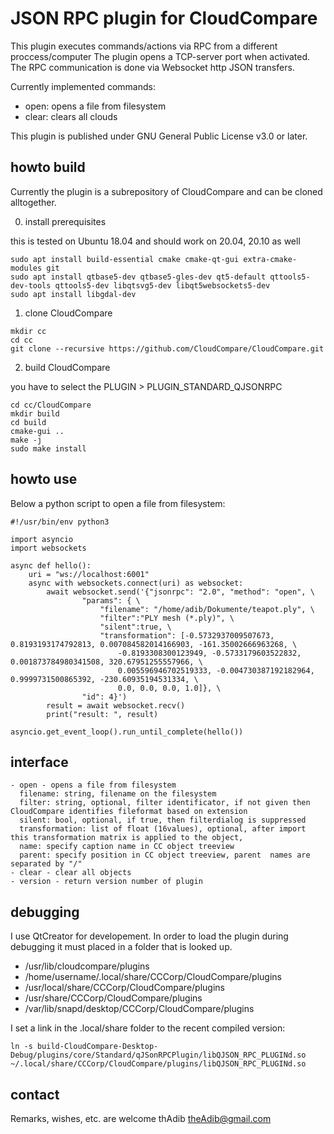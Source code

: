 JSON RPC plugin for CloudCompare
================================

This plugin executes commands/actions via RPC from a different proccess/computer
The plugin opens a TCP-server port when activated.
The RPC communication is done via Websocket http JSON transfers.

Currently implemented commands:
- open: opens a file from filesystem
- clear: clears all clouds

This plugin is published under GNU General Public License v3.0 or later.

howto build
-----------

Currently the plugin is a subrepository of CloudCompare and can be cloned alltogether.

0. install prerequisites

this is tested on Ubuntu 18.04 and should work on 20.04, 20.10 as well

```
sudo apt install build-essential cmake cmake-qt-gui extra-cmake-modules git 
sudo apt install qtbase5-dev qtbase5-gles-dev qt5-default qttools5-dev-tools qttools5-dev libqtsvg5-dev libqt5websockets5-dev
sudo apt install libgdal-dev
```

1. clone CloudCompare

```
mkdir cc
cd cc
git clone --recursive https://github.com/CloudCompare/CloudCompare.git
```

2. build CloudCompare

you have to select the PLUGIN > PLUGIN_STANDARD_QJSONRPC 

```
cd cc/CloudCompare
mkdir build
cd build
cmake-gui ..
make -j
sudo make install
```

howto use
---------

Below a python script to open a file from filesystem:

```
#!/usr/bin/env python3

import asyncio
import websockets

async def hello():
    uri = "ws://localhost:6001"
    async with websockets.connect(uri) as websocket:
        await websocket.send('{"jsonrpc": "2.0", "method": "open", \
                "params": { \
                    "filename": "/home/adib/Dokumente/teapot.ply", \
                    "filter":"PLY mesh (*.ply)", \
                    "silent":true, \
                    "transformation": [-0.5732937009507673, 0.8193193174792813, 0.007084582014166903, -161.35002666963268, \
                        -0.8193308300123949, -0.5733179603522832, 0.001873784980341508, 320.67951255557966, \
                        0.005596946702519333, -0.004730387192182964, 0.9999731500865392, -230.60935194531334, \
                        0.0, 0.0, 0.0, 1.0]}, \
                "id": 4}')
        result = await websocket.recv()
        print("result: ", result)

asyncio.get_event_loop().run_until_complete(hello())
```

interface
---------

```
- open - opens a file from filesystem
  filename: string, filename on the filesystem
  filter: string, optional, filter identificator, if not given then CloudCompare identifies fileformat based on extension
  silent: bool, optional, if true, then filterdialog is suppressed
  transformation: list of float (16values), optional, after import this transformation matrix is applied to the object,
  name: specify caption name in CC object treeview
  parent: specify position in CC object treeview, parent  names are separated by "/"
- clear - clear all objects
- version - return version number of plugin
```

debugging
---------

I use QtCreator for developement.
In order to load the plugin during debugging it must placed in a folder that is looked up.
- /usr/lib/cloudcompare/plugins
- /home/username/.local/share/CCCorp/CloudCompare/plugins
- /usr/local/share/CCCorp/CloudCompare/plugins
- /usr/share/CCCorp/CloudCompare/plugins
- /var/lib/snapd/desktop/CCCorp/CloudCompare/plugins

I set a link in the .local/share folder to the recent compiled version:

```
ln -s build-CloudCompare-Desktop-Debug/plugins/core/Standard/qJSonRPCPlugin/libQJSON_RPC_PLUGINd.so ~/.local/share/CCCorp/CloudCompare/plugins/libQJSON_RPC_PLUGINd.so
```

contact
-------

Remarks, wishes, etc. are welcome
thAdib theAdib@gmail.com

